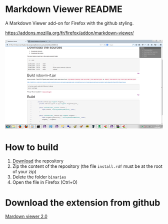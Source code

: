 # Markdown Viewer README

A Markdown Viewer add-on for Firefox with the github styling.

https://addons.mozilla.org/fr/firefox/addon/markdown-viewer/

![Markdown Viewer rendering with an example file](binaries/screenshot.png)

# How to build

1. [Download](archive/master.zip) the repository
2. Zip the content of the repository (the file `install.rdf` must be at the root of your zip)
3. Delete the folder `binaries`
3. Open the file in Firefox (Ctrl+O)

# Download the extension from github

[Mardown viewer 2.0](binaries/markdown-viewer-2.0.xpi)
